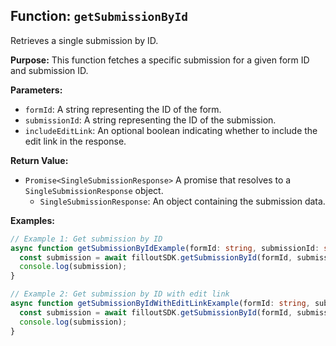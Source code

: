 ## Function: `getSubmissionById`

Retrieves a single submission by ID.

**Purpose:**
This function fetches a specific submission for a given form ID and submission ID.

**Parameters:**

* `formId`: A string representing the ID of the form.
* `submissionId`: A string representing the ID of the submission.
* `includeEditLink`: An optional boolean indicating whether to include the edit link in the response.

**Return Value:**

* `Promise<SingleSubmissionResponse>` A promise that resolves to a `SingleSubmissionResponse` object.
    * `SingleSubmissionResponse`: An object containing the submission data.

**Examples:**

```typescript
// Example 1: Get submission by ID
async function getSubmissionByIdExample(formId: string, submissionId: string) {
  const submission = await filloutSDK.getSubmissionById(formId, submissionId);
  console.log(submission);
}

// Example 2: Get submission by ID with edit link
async function getSubmissionByIdWithEditLinkExample(formId: string, submissionId: string) {
  const submission = await filloutSDK.getSubmissionById(formId, submissionId, true);
  console.log(submission);
}
```